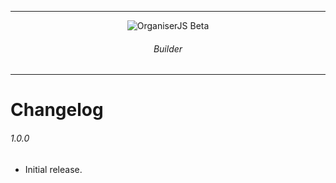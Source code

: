 
---

<div align="center">
  <img src="https://raw.githubusercontent.com/fatec-taquaritinga/organiser/master/media/logo.svg?sanitize=true" alt="OrganiserJS Beta" /><br />

  ###### Builder

</div>

---

# Changelog

###### 1.0.0

- Initial release.
